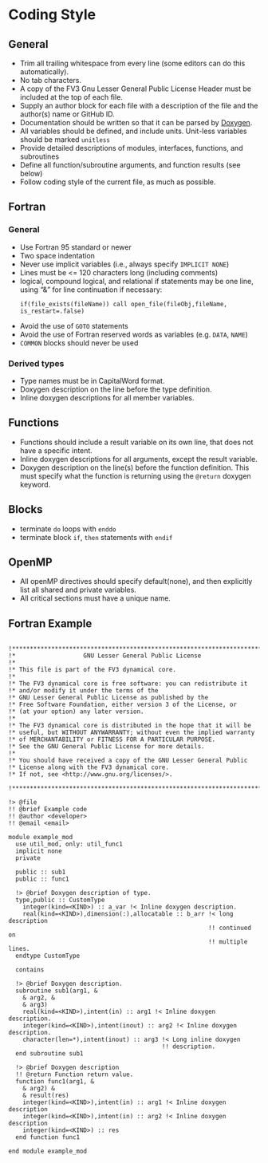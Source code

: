 # Coding Style

## General

* Trim all trailing whitespace from every line (some editors can do this
  automatically).
* No tab characters.
* A copy of the FV3 Gnu Lesser General Public License Header
  must be included at the top of each file.
* Supply an author block for each file with a description of the file and the author(s)
  name or GitHub ID.
* Documentation should be written so that it can be parsed by [Doxygen](http://www.doxygen.nl/).
* All variables should be defined, and include units. Unit-less variables should be marked `unitless`
* Provide detailed descriptions of modules, interfaces, functions, and subroutines
* Define all function/subroutine arguments, and function results (see below)
* Follow coding style of the current file, as much as possible.

## Fortran

### General

* Use Fortran 95 standard or newer
* Two space indentation
* Never use implicit variables (i.e., always specify `IMPLICIT NONE`)
* Lines must be <= 120 characters long (including comments)
* logical, compound logical, and relational if statements may be one line,
  using “&” for line continuation if necessary:
  ```Fortran
  if(file_exists(fileName)) call open_file(fileObj,fileName, is_restart=.false)
  ```
* Avoid the use of `GOTO` statements
* Avoid the use of Fortran reserved words as variables (e.g. `DATA`, `NAME`)
* `COMMON` blocks should never be used

### Derived types

* Type names must be in CapitalWord format.
* Doxygen description on the line before the type definition.
* Inline doxygen descriptions for all member variables.

## Functions
* Functions should include a result variable on its own line, that does not have
  a specific intent.
* Inline doxygen descriptions for all arguments, except the result variable.
* Doxygen description on the line(s) before the function definition.  This must
  specify what the function is returning using the `@return` doxygen keyword.

## Blocks
* terminate `do` loops with `enddo`
* terminate block `if`, `then` statements with `endif`

## OpenMP

* All openMP directives should specify default(none), and then explicitly list
  all shared and private variables.
* All critical sections must have a unique name.

## Fortran Example

```Fortran

!***********************************************************************
!*                   GNU Lesser General Public License
!*
!* This file is part of the FV3 dynamical core.
!*
!* The FV3 dynamical core is free software: you can redistribute it
!* and/or modify it under the terms of the
!* GNU Lesser General Public License as published by the
!* Free Software Foundation, either version 3 of the License, or
!* (at your option) any later version.
!*
!* The FV3 dynamical core is distributed in the hope that it will be
!* useful, but WITHOUT ANYWARRANTY; without even the implied warranty
!* of MERCHANTABILITY or FITNESS FOR A PARTICULAR PURPOSE.
!* See the GNU General Public License for more details.
!*
!* You should have received a copy of the GNU Lesser General Public
!* License along with the FV3 dynamical core.
!* If not, see <http://www.gnu.org/licenses/>.

!***********************************************************************

!> @file
!! @brief Example code
!! @author <developer>
!! @email <email>

module example_mod
  use util_mod, only: util_func1
  implicit none
  private

  public :: sub1
  public :: func1

  !> @brief Doxygen description of type.
  type,public :: CustomType
    integer(kind=<KIND>) :: a_var !< Inline doxygen description.
    real(kind=<KIND>),dimension(:),allocatable :: b_arr !< long description
                                                        !! continued on
                                                        !! multiple lines.
  endtype CustomType

  contains

  !> @brief Doxygen description.
  subroutine sub1(arg1, &
    & arg2, &
    & arg3)
    real(kind=<KIND>),intent(in) :: arg1 !< Inline doxygen description.
    integer(kind=<KIND>),intent(inout) :: arg2 !< Inline doxygen description.
    character(len=*),intent(inout) :: arg3 !< Long inline doxygen
                                           !! description.
  end subroutine sub1

  !> @brief Doxygen description
  !! @return Function return value.
  function func1(arg1, &
    & arg2) &
    & result(res)
    integer(kind=<KIND>),intent(in) :: arg1 !< Inline doxygen description
    integer(kind=<KIND>),intent(in) :: arg2 !< Inline doxygen description
    integer(kind=<KIND>) :: res
  end function func1

end module example_mod
```
